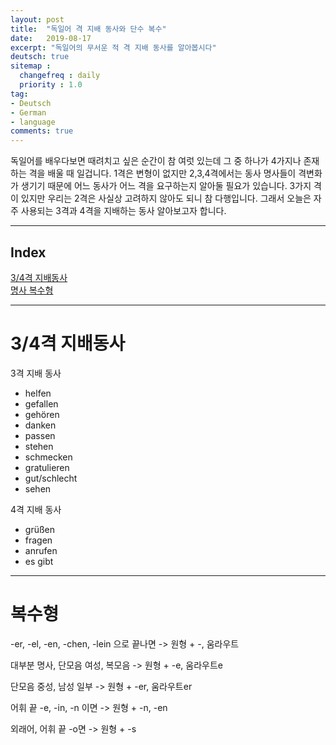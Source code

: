 ```yaml
---
layout: post
title:  "독일어 격 지배 동사와 단수 복수"
date:   2019-08-17
excerpt: "독일어의 무서운 적 격 지배 동사를 알아봅시다"
deutsch: true
sitemap :
  changefreq : daily
  priority : 1.0
tag:
- Deutsch
- German
- language
comments: true
---
```


독일어를 배우다보면 때려치고 싶은 순간이 참 여럿 있는데 그 중 하나가 4가지나 존재하는 격을 배울 때 일겁니다. 1격은 변형이 없지만 2,3,4격에서는 동사 명사들이 격변화가 생기기 때문에 어느 동사가 어느 격을 요구하는지 알아둘 필요가 있습니다. 3가지 격이 있지만 우리는 2격은 사실상 고려하지 않아도 되니 참 다행입니다. 그래서 오늘은 자주 사용되는 3격과 4격을 지배하는 동사 알아보고자 합니다.

---

## Index

<a href="#01">3/4격 지배동사</a>  
<a href="#02">명사 복수형</a>  

---


<a id='01'></a>
# 3/4격 지배동사


3격 지배 동사
- helfen 
- gefallen 
- gehören 
- danken 
- passen 
- stehen 
- schmecken 
- gratulieren 
- gut/schlecht 
- sehen


4격 지배 동사
- grüßen 
- fragen 
- anrufen 
- es gibt

---

<a id='02'></a>
# 복수형
-er, -el, -en, -chen, -lein 으로 끝나면 -> 원형 + -, 움라우트


대부분 명사, 단모음 여성, 복모음 -> 원형 + -e, 움라우트e


단모음 중성, 남성 일부 -> 원형 + -er, 움라우트er


어휘 끝 -e, -in, -n 이면 -> 원형 + -n, -en


외래어, 어휘 끝 -o면 -> 원형 + -s
